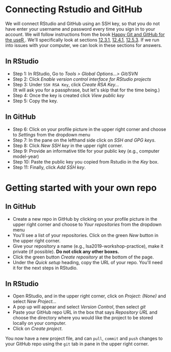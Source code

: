 # Connecting Rstudio and GitHub
We will connect RStudio and GitHub using an SSH key, so that you do not have enter your username and password every time you sign in to your account. We will follow instructions from the book [Happy Git and GitHub for the useR
](http://happygitwithr.com/). We'll specifically look at sections [12.3.1](http://happygitwithr.com/ssh-keys.html#option-1-set-up-from-rstudio), [12.4.1](http://happygitwithr.com/ssh-keys.html#option-1-set-up-from-rstudio), [12.5.3](http://happygitwithr.com/ssh-keys.html#on-github). If we run into issues with your computer, we can look in these sections for answers.


## In RStudio

- Step 1: In RStudio, Go to *Tools > Global Options…> Git/SVN*
- Step 2: Click *Enable version control interface for RStudio projects*
- Step 3: Under `SSH RSA Key`, click *Create RSA Key...* <br/> (It will ask you for a passphrase, but let's skip that for the time being.)
- Step 4: Once the key is created click *View public key*
- Step 5: Copy the key.

## In GitHub

- Step 6: Click on your profile picture in the upper right corner and choose to *Settings* from the dropdown menu
- Step 7: In the pane on the lefthand side click on *SSH and GPG keys*. 
- Step 8: Click *New SSH key* in the upper right corner. 
- Step 9: Provide an informative title for your public key (e.g., computer model-year)
- Step 10: Paste the public key you copied from Rstudio in the *Key* box. 
- Step 11: Finally, click *Add SSH key*.

# Getting started with your own repo

## In GitHub

- Create a new repo in GitHub by clicking on your profile picture in the upper right corner and choose to *Your repositories* from the dropdown menu
- You'll see a list of your repositories. Click on the green *New* button in the upper right corner.
- Give your repository a name (e.g., lsa2019-workshop-practice), make it private (if possible). **Do not click any other boxes.**
- Click the green button *Create repository* at the bottom of the page.
- Under the *Quick setup* heading, copy the URL of your repo. You'll need it for the next steps in RStudio.

## In RStudio
- Open RStudio, and in the upper right corner, click on *Project: (None)* and select *New Project...*
- A pop up will appear and select *Version Control*, then select *git* 
- Paste your GitHub repo URL in the box that says *Repository URL* and choose the directory where you would like the project to be stored locally on your computer. 
- Click on *Create project*.

You now have a new project file, and can `pull`, `commit` and `push` changes to your GitHub repo using the `git` tab in pane in the upper right corner.